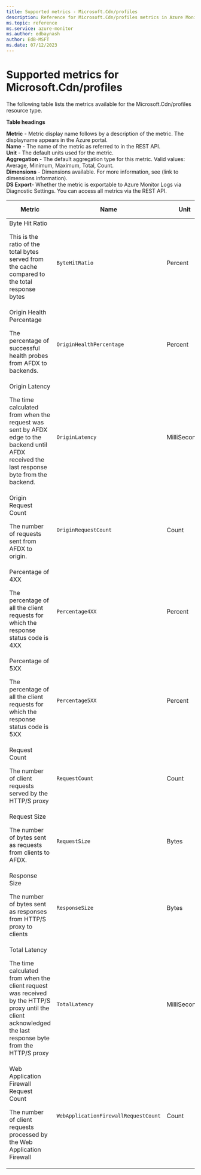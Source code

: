 ```yaml
---
title: Supported metrics - Microsoft.Cdn/profiles
description: Reference for Microsoft.Cdn/profiles metrics in Azure Monitor.
ms.topic: reference
ms.service: azure-monitor
ms.author: edbaynash
author: EdB-MSFT
ms.date: 07/12/2023
---
```

# Supported metrics for Microsoft.Cdn/profiles  
<!-- Data source : naam-->


The following table lists the metrics available for the Microsoft.Cdn/profiles resource type.

  

**Table headings**
  
**Metric** - Metric display name follows by a description of the metric. The displayname appears in the Azure portal.  
**Name** - The name of the metric as referred to in the REST API.  
**Unit** - The default units used for the metric.  
**Aggregation** - The default aggregation type for this metric. Valid values: Average, Minimum, Maximum, Total, Count.  
**Dimensions** - Dimensions available. For more information, see (link to dimensions information).  
**DS Export**- Whether the metric is exportable to Azure Monitor Logs via Diagnostic Settings.  You can access all metrics via the REST API.  
  
  
|Metric|Name|Unit|Aggregation|Dimensions|DS Export|
|---|---|---|---|---|---|
|Byte Hit Ratio<p><p>This is the ratio of the total bytes served from the cache compared to the total response bytes |`ByteHitRatio` |Percent |Average |Endpoint |Yes|
|Origin Health Percentage<p><p>The percentage of successful health probes from AFDX to backends. |`OriginHealthPercentage` |Percent |Average |Origin, OriginGroup |Yes|
|Origin Latency<p><p>The time calculated from when the request was sent by AFDX edge to the backend until AFDX received the last response byte from the backend. |`OriginLatency` |MilliSeconds |Average |Origin, Endpoint |Yes|
|Origin Request Count<p><p>The number of requests sent from AFDX to origin. |`OriginRequestCount` |Count |Total |HttpStatus, HttpStatusGroup, Origin, Endpoint |Yes|
|Percentage of 4XX<p><p>The percentage of all the client requests for which the response status code is 4XX |`Percentage4XX` |Percent |Average |Endpoint, ClientRegion, ClientCountry |Yes|
|Percentage of 5XX<p><p>The percentage of all the client requests for which the response status code is 5XX |`Percentage5XX` |Percent |Average |Endpoint, ClientRegion, ClientCountry |Yes|
|Request Count<p><p>The number of client requests served by the HTTP/S proxy |`RequestCount` |Count |Total |HttpStatus, HttpStatusGroup, ClientRegion, ClientCountry, Endpoint |Yes|
|Request Size<p><p>The number of bytes sent as requests from clients to AFDX. |`RequestSize` |Bytes |Total |HttpStatus, HttpStatusGroup, ClientRegion, ClientCountry, Endpoint |Yes|
|Response Size<p><p>The number of bytes sent as responses from HTTP/S proxy to clients |`ResponseSize` |Bytes |Total |HttpStatus, HttpStatusGroup, ClientRegion, ClientCountry, Endpoint |Yes|
|Total Latency<p><p>The time calculated from when the client request was received by the HTTP/S proxy until the client acknowledged the last response byte from the HTTP/S proxy |`TotalLatency` |MilliSeconds |Average |HttpStatus, HttpStatusGroup, ClientRegion, ClientCountry, Endpoint |Yes|
|Web Application Firewall Request Count<p><p>The number of client requests processed by the Web Application Firewall |`WebApplicationFirewallRequestCount` |Count |Total |PolicyName, RuleName, Action |Yes|


<!--Gen Date:  Wed Jul 12 2023 17:59:09 GMT+0300 (Israel Daylight Time)-->